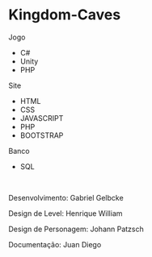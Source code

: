 # Kingdom-Caves

Jogo
- C#
- Unity
- PHP
  
Site
- HTML
- CSS
- JAVASCRIPT
- PHP
- BOOTSTRAP
  
Banco
- SQL
<br>

Desenvolvimento: Gabriel Gelbcke

Design de Level: Henrique William

Design de Personagem: Johann Patzsch

Documentação: Juan Diego

